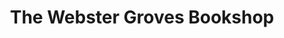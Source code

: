 ---
title: "The Webster Groves Bookshop"
url: /webster-groves/the-webster-groves-bookshop/
shop: books
---